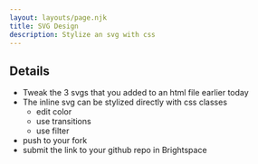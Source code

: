 ```yaml
---
layout: layouts/page.njk
title: SVG Design
description: Stylize an svg with css
---
```


## Details
- Tweak the 3 svgs that you added to an html file earlier today
- The inline svg can be stylized directly with css classes
  - edit color
  - use transitions
  - use filter
- push to your fork
- submit the link to your github repo in Brightspace